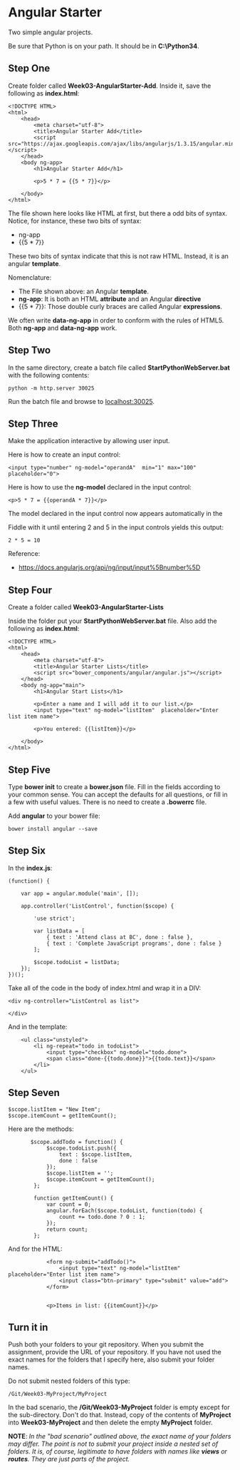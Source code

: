 # Angular Starter

Two simple angular projects.

Be sure that Python is on your path. It should be in **C:\Python34**.

## Step One

Create folder called **Week03-AngularStarter-Add**. Inside it, save the following as **index.html**:

```
<!DOCTYPE HTML>
<html>
    <head>
        <meta charset="utf-8">        
        <title>Angular Starter Add</title>
        <script src="https://ajax.googleapis.com/ajax/libs/angularjs/1.3.15/angular.min.js"></script>
    </head>
    <body ng-app>
        <h1>Angular Starter Add</h1>
        
        <p>5 * 7 = {{5 * 7}}</p>
        
    </body>
</html>
```

The file shown here looks like HTML at first, but there a odd bits of syntax.  Notice, for instance, these two bits of syntax:

- ng-app
- {{5 * 7}}

These two bits of syntax indicate that this is not raw HTML. Instead, it is an angular **template**.

Nomenclature:

-   The File shown above: an Angular **template**.
-   **ng-app**: It is both an HTML **attribute** and an Angular **directive**
-   {{5 * 7}}: Those double curly braces are called Angular **expressions**.

We often write **data-ng-app** in order to conform with the rules of HTML5. Both **ng-app** and **data-ng-app** work.


## Step Two

In the same directory, create a batch file called **StartPythonWebServer.bat** with the following contents:

    python -m http.server 30025

Run the batch file and browse to [localhost:30025](http://localhost:30025).

## Step Three

Make the application interactive by allowing user input.
 
Here is how to create an input control:

    <input type="number" ng-model="operandA"  min="1" max="100" placeholder="0">

Here is how to use the **ng-model** declared in the input control:

    <p>5 * 7 = {{operandA * 7}}</p>

The model declared in the input control now appears automatically in the  

Fiddle with it until entering 2 and 5 in the input controls yields this output:

    2 * 5 = 10

Reference:

- <https://docs.angularjs.org/api/ng/input/input%5Bnumber%5D>

## Step Four

Create a folder called **Week03-AngularStarter-Lists**

Inside the folder put your **StartPythonWebServer.bat** file. Also add the following as **index.html**:

```
<!DOCTYPE HTML>
<html>
    <head>
        <meta charset="utf-8">        
        <title>Angular Starter Lists</title>
        <script src="bower_components/angular/angular.js"></script>
    </head>
    <body ng-app="main">
        <h1>Angular Start Lists</h1>
        
        <p>Enter a name and I will add it to our list.</p>
        <input type="text" ng-model="listItem"  placeholder="Enter list item name">
       
        <p>You entered: {{listItem}}</p>
        
    </body>
</html>
```

## Step Five

Type **bower init** to create a **bower.json** file. Fill in the fields according to your common sense. You can accept the defaults for all questions, or fill in a few with useful values. There is no need to create a **.bowerrc** file.

Add **angular** to your bower file:

    bower install angular --save


## Step Six

In the **index.js**:

```
(function() {
    
    var app = angular.module('main', []);

    app.controller('ListControl', function($scope) {

        'use strict';        

        var listData = [ 
            { text : 'Attend class at BC', done : false }, 
            { text : 'Complete JavaScript programs', done : false } 
        ];
    
        $scope.todoList = listData;   
    });
})();
```

Take all of the code in the body of index.html and wrap it in a DIV:

```
<div ng-controller="ListControl as list">

</div>

```
And in the template:

```
	<ul class="unstyled">
		<li ng-repeat="todo in todoList">
			<input type="checkbox" ng-model="todo.done">
			<span class="done-{{todo.done}}">{{todo.text}}</span>
		</li>
	</ul>
```

## Step Seven

	$scope.listItem = "New Item";
	$scope.itemCount = getItemCount();
	
Here are the methods:

```
       $scope.addTodo = function() {
            $scope.todoList.push({
                text : $scope.listItem,
                done : false
            });
            $scope.listItem = '';
            $scope.itemCount = getItemCount();
        };

        function getItemCount() {            
            var count = 0;
            angular.forEach($scope.todoList, function(todo) {
                count += todo.done ? 0 : 1;
            });
            return count;
        };	
```	

And for the HTML:

```
			<form ng-submit="addTodo()">        
                <input type="text" ng-model="listItem"  placeholder="Enter list item name">
                <input class="btn-primary" type="submit" value="add">
            </form>      
            
            
            <p>Items in list: {{itemCount}}</p>
```

## Turn it in

Push both your folders to your git repository. When you submit the assignment, provide the URL of your repository. If you have not used the exact names for the folders that I specify here, also submit your folder names. 

Do not submit nested folders of this type:

    /Git/Week03-MyProject/MyProject

In the bad scenario, the **/Git/Week03-MyProject** folder is empty except for the sub-directory. Don't do that. Instead, copy of the contents of **MyProject** into **Week03-MyProject** and then delete the empty **MyProject** folder.

**NOTE**: *In the "bad scenario" outlined above, the exact name of your folders may differ. The point is not to submit your project inside a nested set of folders. It is, of course, legitimate to have folders with names like **views** or **routes**. They are just parts of the project.* 
